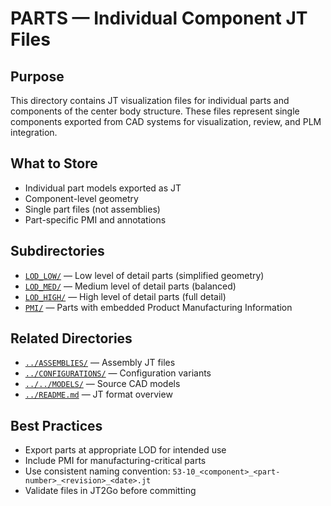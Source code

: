 # PARTS — Individual Component JT Files

## Purpose

This directory contains JT visualization files for individual parts and components of the center body structure. These files represent single components exported from CAD systems for visualization, review, and PLM integration.

## What to Store

- Individual part models exported as JT
- Component-level geometry
- Single part files (not assemblies)
- Part-specific PMI and annotations

## Subdirectories

- [`LOD_LOW/`](./LOD_LOW/) — Low level of detail parts (simplified geometry)
- [`LOD_MED/`](./LOD_MED/) — Medium level of detail parts (balanced)
- [`LOD_HIGH/`](./LOD_HIGH/) — High level of detail parts (full detail)
- [`PMI/`](./PMI/) — Parts with embedded Product Manufacturing Information

## Related Directories

- [`../ASSEMBLIES/`](../ASSEMBLIES/) — Assembly JT files
- [`../CONFIGURATIONS/`](../CONFIGURATIONS/) — Configuration variants
- [`../../MODELS/`](../../MODELS/) — Source CAD models
- [`../README.md`](../README.md) — JT format overview

## Best Practices

- Export parts at appropriate LOD for intended use
- Include PMI for manufacturing-critical parts
- Use consistent naming convention: `53-10_<component>_<part-number>_<revision>_<date>.jt`
- Validate files in JT2Go before committing
